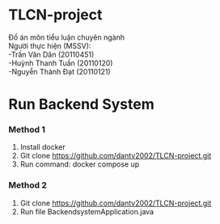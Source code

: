 # TLCN-project
Đồ án môn tiểu luận chuyên ngành </br>
Người thực hiện (MSSV): </br>
-Trần Văn Dân (20110451) </br>
-Huỳnh Thanh Tuấn (20110120) </br>
-Nguyễn Thành Đạt (20110121) </br>

#
# Run Backend System
### Method 1
 1. Install docker
 2. Git clone https://github.com/dantv2002/TLCN-project.git
 3. Run command: docker compose up
 ### Method 2
 1. Git clone https://github.com/dantv2002/TLCN-project.git
 2. Run file BackendsystemApplication.java
